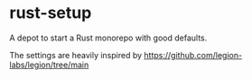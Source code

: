 # rust-setup
A depot to start a Rust monorepo with good defaults.

The settings are heavily inspired by https://github.com/legion-labs/legion/tree/main